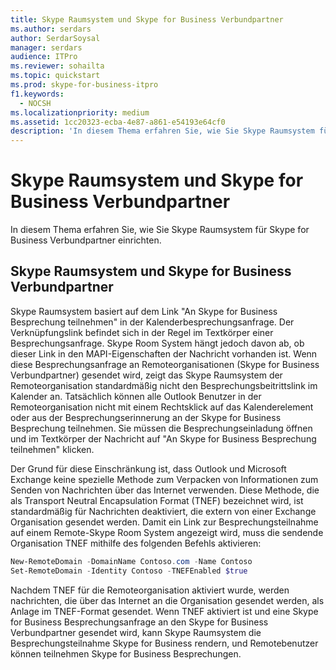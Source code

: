 ```yaml
---
title: Skype Raumsystem und Skype for Business Verbundpartner
ms.author: serdars
author: SerdarSoysal
manager: serdars
audience: ITPro
ms.reviewer: sohailta
ms.topic: quickstart
ms.prod: skype-for-business-itpro
f1.keywords:
  - NOCSH
ms.localizationpriority: medium
ms.assetid: 1cc20323-ecba-4e87-a861-e54193e64cf0
description: 'In diesem Thema erfahren Sie, wie Sie Skype Raumsystem für Skype for Business Verbundpartner einrichten.'
---
```


# <a name="skype-room-system-and-skype-for-business-federated-partners"></a>Skype Raumsystem und Skype for Business Verbundpartner
 
In diesem Thema erfahren Sie, wie Sie Skype Raumsystem für Skype for Business Verbundpartner einrichten.
  
## <a name="skype-room-system-and-skype-for-business-federated-partners"></a>Skype Raumsystem und Skype for Business Verbundpartner

Skype Raumsystem basiert auf dem Link "An Skype for Business Besprechung teilnehmen" in der Kalenderbesprechungsanfrage. Der Verknüpfungslink befindet sich in der Regel im Textkörper einer Besprechungsanfrage. Skype Room System hängt jedoch davon ab, ob dieser Link in den MAPI-Eigenschaften der Nachricht vorhanden ist. Wenn diese Besprechungsanfrage an Remoteorganisationen (Skype for Business Verbundpartner) gesendet wird, zeigt das Skype Raumsystem der Remoteorganisation standardmäßig nicht den Besprechungsbeitrittslink im Kalender an. Tatsächlich können alle Outlook Benutzer in der Remoteorganisation nicht mit einem Rechtsklick auf das Kalenderelement oder aus der Besprechungserinnerung an der Skype for Business Besprechung teilnehmen. Sie müssen die Besprechungseinladung öffnen und im Textkörper der Nachricht auf "An Skype for Business Besprechung teilnehmen" klicken. 
  
Der Grund für diese Einschränkung ist, dass Outlook und Microsoft Exchange keine spezielle Methode zum Verpacken von Informationen zum Senden von Nachrichten über das Internet verwenden. Diese Methode, die als Transport Neutral Encapsulation Format (TNEF) bezeichnet wird, ist standardmäßig für Nachrichten deaktiviert, die extern von einer Exchange Organisation gesendet werden. Damit ein Link zur Besprechungsteilnahme auf einem Remote-Skype Room System angezeigt wird, muss die sendende Organisation TNEF mithilfe des folgenden Befehls aktivieren:
  
```powershell
New-RemoteDomain -DomainName Contoso.com -Name Contoso
Set-RemoteDomain -Identity Contoso -TNEFEnabled $true
```

Nachdem TNEF für die Remoteorganisation aktiviert wurde, werden nachrichten, die über das Internet an die Organisation gesendet werden, als Anlage im TNEF-Format gesendet. Wenn TNEF aktiviert ist und eine Skype for Business Besprechungsanfrage an den Skype for Business Verbundpartner gesendet wird, kann Skype Raumsystem die Besprechungsteilnahme Skype for Business rendern, und Remotebenutzer können teilnehmen Skype for Business Besprechungen. 
